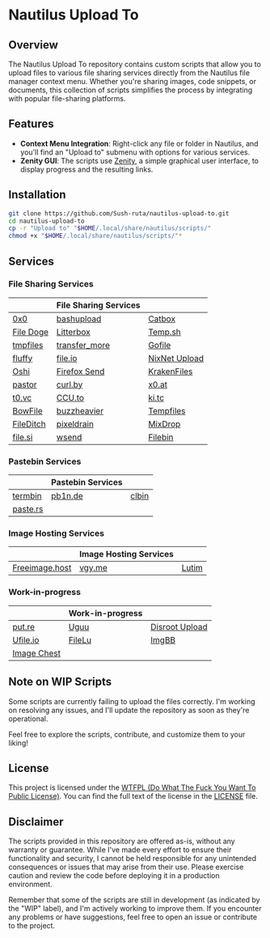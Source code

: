 Nautilus Upload To
==================

Overview
--------

The Nautilus Upload To repository contains custom scripts that allow you to upload files to various file sharing services directly from the Nautilus file manager context menu. Whether you're sharing images, code snippets, or documents, this collection of scripts simplifies the process by integrating with popular file-sharing platforms.

Features
--------

-   **Context Menu Integration**: Right-click any file or folder in Nautilus, and you'll find an "Upload to" submenu with options for various services.
-   **Zenity GUI**: The scripts use [Zenity](https://help.gnome.org/users/zenity/stable/), a simple graphical user interface, to display progress and the resulting links.

Installation
------------

```bash
git clone https://github.com/Sush-ruta/nautilus-upload-to.git
cd nautilus-upload-to
cp -r "Upload to" "$HOME/.local/share/nautilus/scripts/"
chmod +x "$HOME/.local/share/nautilus/scripts/"*
```

Services
--------

### File Sharing Services
|                                     | File Sharing Services                      |                                              |
| ----------------------------------- | ------------------------------------------ | -------------------------------------------- |
| [0x0](https://0x0.st/)              | [bashupload](https://bashupload.com/)      | [Catbox](https://catbox.moe/)                |
| [File Doge](https://filedoge.com/)  | [Litterbox](https://litterbox.catbox.moe/) | [Temp.sh](http://Temp.sh)                    |
| [tmpfiles](https://tmpfiles.org/)   | [transfer_more](https://up.sceptique.eu/)  | [Gofile](https://gofile.io/)                 |
| [fluffy](https://fluffy.cc/)        | [file.io](http://file.io)                  | [NixNet Upload](https://up.nixnet.services/) |
| [Oshi](https://oshi.at/)            | [Firefox Send](https://send.vis.ee/)       | [KrakenFiles](https://krakenfiles.com/)      |
| [pastor](https://c-v.sh/)           | [curl.by](http://curl.by)                  | [x0.at](http://x0.at)                        |
| [t0.vc](http://t0.vc)               | [CCU.to](http://CCU.to)                    | [ki.tc](http://ki.tc)                        |
| [BowFile](https://bowfile.com/)     | [buzzheavier](https://buzzheavier.com/)    | [Tempfiles](https://tempfiles.ninja/)        |
| [FileDitch](https://fileditch.com/) | [pixeldrain](https://pixeldrain.com/)      | [MixDrop](https://mixdrop.ag/)               |
| [file.si](https://file.si/)         | [wsend](https://wsend.net/)                | [Filebin](https://filebin.net/)              |

### Pastebin Services
|                                 | Pastebin Services         |                             |
| ------------------------------- | ------------------------- | --------------------------- |
| [termbin](https://termbin.com/) | [pb1n.de](http://pb1n.de) | [clbin](https://clbin.com/) |
| [paste.rs](http://paste.rs)     |                           |                             |

### Image Hosting Services
|                                         | Image Hosting Services  |                                        |
| --------------------------------------- | ----------------------- | -------------------------------------- |
| [Freeimage.host](http://Freeimage.host) | [vgy.me](http://vgy.me) | [Lutim](https://lutim.ggc-project.de/) |

### Work-in-progress
|                                      | Work-in-progress              |                                               |
| ------------------------------------ | ----------------------------- | --------------------------------------------- |
| [put.re](http://put.re)              | [Uguu](https://uguu.se/)      | [Disroot Upload](https://upload.disroot.org/) |
| [Ufile.io](https://ufile.io/)        | [FileLu](https://filelu.com/) | [ImgBB](https://imgbb.com/)                   |
| [Image Chest](https://imgchest.com/) |                               |                                               |

Note on WIP Scripts
-------------------

Some scripts are currently failing to upload the files correctly. I'm working on resolving any issues, and I'll update the repository as soon as they're operational.

Feel free to explore the scripts, contribute, and customize them to your liking!

License
-------

This project is licensed under the [WTFPL (Do What The Fuck You Want To Public License)](https://github.com/Sush-ruta/custom-desktop/blob/main/LICENSE). You can find the full text of the license in the [LICENSE](LICENSE) file.

Disclaimer
----------

The scripts provided in this repository are offered as-is, without any warranty or guarantee. While I've made every effort to ensure their functionality and security, I cannot be held responsible for any unintended consequences or issues that may arise from their use. Please exercise caution and review the code before deploying it in a production environment.

Remember that some of the scripts are still in development (as indicated by the "WIP" label), and I'm actively working to improve them. If you encounter any problems or have suggestions, feel free to open an issue or contribute to the project.
